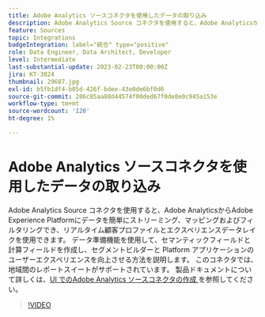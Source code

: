 ```yaml
---
title: Adobe Analytics ソースコネクタを使用したデータの取り込み
description: Adobe Analytics Source コネクタを使用すると、Adobe AnalyticsからAdobe Experience Platformにデータを簡単にストリーミング、マッピングおよびフィルタリングでき、リアルタイム顧客プロファイルとエクスペリエンスデータレイクを使用できます。
feature: Sources
topic: Integrations
badgeIntegration: label="統合" type="positive"
role: Data Engineer, Data Architect, Developer
level: Intermediate
last-substantial-update: 2023-02-23T00:00:00Z
jira: KT-3824
thumbnail: 29687.jpg
exl-id: b5fb1df4-b05d-426f-bdee-43e0de6bf0d6
source-git-commit: 286c85aa88d44574f00ded67f0de8e0c945a153e
workflow-type: tm+mt
source-wordcount: '120'
ht-degree: 1%

---
```


# Adobe Analytics ソースコネクタを使用したデータの取り込み

Adobe Analytics Source コネクタを使用すると、Adobe AnalyticsからAdobe Experience Platformにデータを簡単にストリーミング、マッピングおよびフィルタリングでき、リアルタイム顧客プロファイルとエクスペリエンスデータレイクを使用できます。 データ準備機能を使用して、セマンティックフィールドと計算フィールドを作成し、セグメントビルダーと Platform アプリケーションのユーザーエクスペリエンスを向上させる方法を説明します。 このコネクタでは、地域間のレポートスイートがサポートされています。 製品ドキュメントについて詳しくは、[UI でのAdobe Analytics ソースコネクタの作成 ](https://experienceleague.adobe.com/docs/experience-platform/sources/ui-tutorials/create/adobe-applications/analytics.html?lang=ja) を参照してください。

>[!VIDEO](https://video.tv.adobe.com/v/29687?learn=on&enablevpops)
